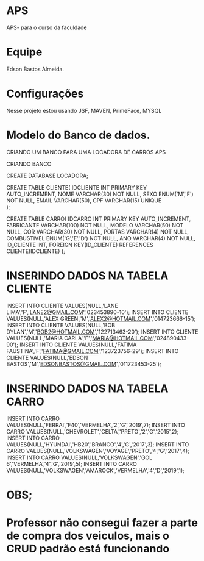 # APS
APS- para o curso da faculdade
# Equipe
Edson Bastos Almeida.
# Configurações
Nesse projeto estou usando
JSF, MAVEN, PrimeFace, MYSQL
# Modelo do Banco de dados.

CRIANDO UM BANCO PARA UMA LOCADORA DE CARROS APS

CRIANDO BANCO

CREATE DATABASE LOCADORA;

CREATE TABLE CLIENTE(
	IDCLIENTE INT PRIMARY KEY AUTO_INCREMENT,
	NOME VARCHAR(30) NOT NULL,
	SEXO ENUM('M','F') NOT NULL,
	EMAIL VARCHAR(50),
	CPF VARCHAR(15) UNIQUE	
);

CREATE TABLE CARRO(
	IDCARRO INT PRIMARY KEY AUTO_INCREMENT,
	FABRICANTE VARCHAR(100) NOT NULL,
	MODELO VARCHAR(50) NOT NULL,
	COR VARCHAR(30) NOT NULL,
	PORTAS VARCHAR(4) NOT NULL,
	COMBUSTIVEL ENUM('G','E','D') NOT NULL,
	ANO VARCHAR(4) NOT NULL,
	ID_CLIENTE INT,
	FOREIGN KEY(ID_CLIENTE)
	REFERENCES CLIENTE(IDCLIENTE)
);

# INSERINDO DADOS NA TABELA CLIENTE

INSERT INTO CLIENTE VALUES(NULL,'LANE LIMA','F','LANE2@GMAIL.COM','023453890-10');
INSERT INTO CLIENTE VALUES(NULL,'ALEX GREEN','M','ALEX2@HOTMAIL.COM','014723666-15');
INSERT INTO CLIENTE VALUES(NULL,'BOB DYLAN','M','BOB2@HOTMAIL.COM','122713463-20');
INSERT INTO CLIENTE VALUES(NULL,'MARIA CARLA','F','MARIA@HOTMAIL.COM','024890433-90');
INSERT INTO CLIENTE VALUES(NULL,'FATIMA FAUSTINA','F','FATIMA@GMAIL.COM','123723756-29');
INSERT INTO CLIENTE VALUES(NULL,'EDSON BASTOS','M','EDSONBASTOS@GMAIL.COM','011723453-25');

# INSERINDO DADOS NA TABELA CARRO

INSERT INTO CARRO VALUES(NULL,'FERRAI','F40','VERMELHA','2','G','2019',7);
INSERT INTO CARRO VALUES(NULL,'CHEVROLET','CELTA','PRETO','2','G','2015',2);
INSERT INTO CARRO VALUES(NULL,'HYUNDAI','HB20','BRANCO','4','G','2017',3);
INSERT INTO CARRO VALUES(NULL,'VOLKSWAGEN','VOYAGE','PRETO','4','G','2017',4);
INSERT INTO CARRO VALUES(NULL,'VOLKSWAGEN','GOL 6','VERMELHA','4','G','2019',5);
INSERT INTO CARRO VALUES(NULL,'VOLKSWAGEN','AMAROCK','VERMELHA','4','D','2019',1);

# OBS;
# Professor não consegui fazer a parte de compra dos veiculos, mais o CRUD padrão está funcionando
